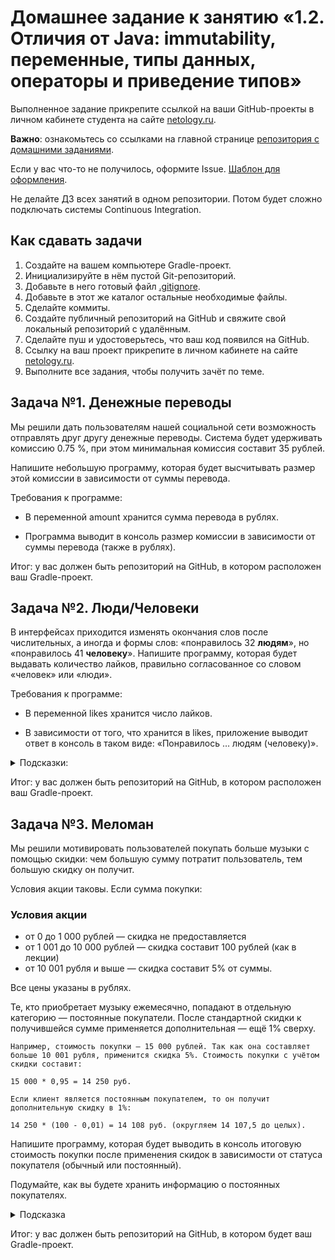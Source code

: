 # Домашнее задание к занятию «1.2. Отличия от Java: immutability, переменные, типы данных, операторы и приведение типов»

Выполненное задание прикрепите ссылкой на ваши GitHub-проекты в личном кабинете студента на сайте [netology.ru](https://netology.ru).

**Важно**: ознакомьтесь со ссылками на главной странице [репозитория с домашними заданиями](../README.md).

Если у вас что-то не получилось, оформите Issue. [Шаблон для оформления](../report-requirements.md).

Не делайте ДЗ всех занятий в одном репозитории. Потом будет сложно подключать системы Continuous Integration.

## Как сдавать задачи

1. Создайте на вашем компьютере Gradle-проект.
1. Инициализируйте в нём пустой Git-репозиторий.
1. Добавьте в него готовый файл [.gitignore](../.gitignore).
1. Добавьте в этот же каталог остальные необходимые файлы.
1. Сделайте коммиты.
1. Создайте публичный репозиторий на GitHub и свяжите свой локальный репозиторий с удалённым.
1. Сделайте пуш и удостоверьтесь, что ваш код появился на GitHub.
1. Ссылку на ваш проект прикрепите в личном кабинете на сайте [netology.ru](https://netology.ru).
1. Выполните все задания, чтобы получить зачёт по теме.

## Задача №1. Денежные переводы

Мы решили дать пользователям нашей социальной сети возможность отправлять друг другу денежные переводы. Система будет удерживать комиссию 0.75 %, при этом минимальная комиссия составит 35 рублей.

Напишите небольшую программу, которая будет высчитывать размер этой комиссии в зависимости от суммы перевода.

Требования к программе:

* В переменной amount хранится сумма перевода в рублях.

* Программа выводит в консоль размер комиссии в зависимости от суммы перевода (также в рублях).

Итог: у вас должен быть репозиторий на GitHub, в котором расположен ваш Gradle-проект.


## Задача №2. Люди/Человеки

В интерфейсах приходится изменять окончания слов после числительных, а иногда и формы слов: «понравилось 32 **людям**», но «понравилось 41 **человеку**».
Напишите программу, которая будет выдавать количество лайков, правильно согласованное со словом «человек» или «люди».

Требования к программе:

* В переменной likes хранится число лайков.

* В зависимости от того, что хранится в likes, приложение выводит ответ в консоль в таком виде: «Понравилось … людям (человеку)».

<details>
  <summary>Подсказки:</summary>

  * Определите все случаи, когда вместо «людям» будет использоваться форма «человеку». На какую(ие) цифру(ы) должно заканчиваться число и будут ли исключения из этого правила?  

  * Постарайтесь оформить эти условия в максимально ёмкую конструкцию, используя && или ||.

</details>

Итог: у вас должен быть репозиторий на GitHub, в котором расположен ваш Gradle-проект.


## Задача №3. Меломан

Мы решили мотивировать пользователей покупать больше музыки с помощью скидки: чем большую сумму потратит пользователь, тем большую скидку он получит. 

Условия акции таковы. Если сумма покупки:

### Условия акции
* от 0 до 1 000 рублей — скидка не предоставляется
* от 1 001 до 10 000 рублей — скидка составит 100 рублей (как в лекции)
* от 10 001 рубля и выше — скидка составит 5% от суммы.

Все цены указаны в рублях.

Те, кто приобретает музыку ежемесячно, попадают в отдельную категорию — постоянные покупатели. После стандартной скидки к получившейся сумме применяется дополнительная — ещё 1% сверху.

```
Например, стоимость покупки — 15 000 рублей. Так как она составляет больше 10 001 рубля, применится скидка 5%. Стоимость покупки с учётом скидки составит:

15 000 * 0,95 = 14 250 руб.

Если клиент является постоянным покупателем, то он получит дополнительную скидку в 1%:

14 250 * (100 - 0,01) = 14 108 руб. (округляем 14 107,5 до целых).

```

Напишите программу, которая будет выводить в консоль итоговую стоимость покупки после применения скидок в зависимости от статуса покупателя (обычный или постоянный).

Подумайте, как вы будете хранить информацию о постоянных покупателях.

<details>
  <summary>Подсказка</summary>

  Почему бы эту информацию не хранить в виде `Boolean`?
</details>

Итог: у вас должен быть репозиторий на GitHub, в котором будет ваш Gradle-проект.
